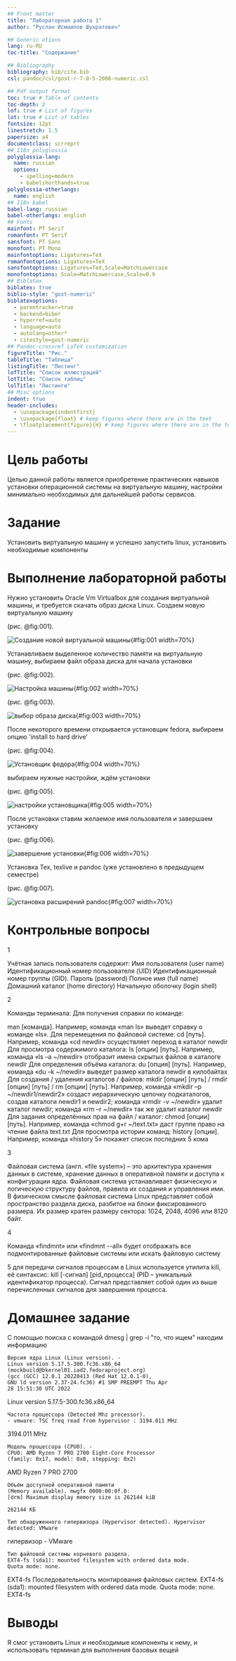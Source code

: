 ```yaml
---
## Front matter
title: "Лабораторная работа 1"
author: "Руслан Исмаилов Шухратович"

## Generic otions
lang: ru-RU
toc-title: "Содержание"

## Bibliography
bibliography: bib/cite.bib
csl: pandoc/csl/gost-r-7-0-5-2008-numeric.csl

## Pdf output format
toc: true # Table of contents
toc-depth: 2
lof: true # List of figures
lot: true # List of tables
fontsize: 12pt
linestretch: 1.5
papersize: a4
documentclass: scrreprt
## I18n polyglossia
polyglossia-lang:
  name: russian
  options:
	- spelling=modern
	- babelshorthands=true
polyglossia-otherlangs:
  name: english
## I18n babel
babel-lang: russian
babel-otherlangs: english
## Fonts
mainfont: PT Serif
romanfont: PT Serif
sansfont: PT Sans
monofont: PT Mono
mainfontoptions: Ligatures=TeX
romanfontoptions: Ligatures=TeX
sansfontoptions: Ligatures=TeX,Scale=MatchLowercase
monofontoptions: Scale=MatchLowercase,Scale=0.9
## Biblatex
biblatex: true
biblio-style: "gost-numeric"
biblatexoptions:
  - parentracker=true
  - backend=biber
  - hyperref=auto
  - language=auto
  - autolang=other*
  - citestyle=gost-numeric
## Pandoc-crossref LaTeX customization
figureTitle: "Рис."
tableTitle: "Таблица"
listingTitle: "Листинг"
lofTitle: "Список иллюстраций"
lotTitle: "Список таблиц"
lolTitle: "Листинги"
## Misc options
indent: true
header-includes:
  - \usepackage{indentfirst}
  - \usepackage{float} # keep figures where there are in the text
  - \floatplacement{figure}{H} # keep figures where there are in the text
---
```


# Цель работы

Целью данной работы является приобретение практических навыков установки операционной системы на виртуальную машину, настройки минимально необходимых для дальнейшей работы сервисов.

# Задание

Установить виртуальную машину и успешно запустить linux, установить необходимые компоненты 


# Выполнение лабораторной работы

Нужно установить Oracle Vm Virtualbox для создания виртуальной машины, и требуется скачать образ диска Linux. Создаем новую виртуальную машину

(рис. @fig:001).

![Создание новой виртуальной машины](image/1.jpg){#fig:001 width=70%}

Устанавливаем выделенное количество памяти на виртуальную машину, выбираем файл образа диска для начала установки

(рис. @fig:002).

![Настройка машины](image/2.jpg){#fig:002 width=70%} 

(рис. @fig:003).

![выбор образа диска](image/3.jpg){#fig:003 width=70%}

После некоторого времени открывается установщик fedora, выбираем опцию 'install to hard drive'

(рис. @fig:004).

![Установщик федора](image/4.jpg){#fig:004 width=70%}

выбираем нужные настройки, ждём установки

(рис. @fig:005).

![настройки установщика](image/5.jpg){#fig:005 width=70%}

После установки ставим желаемое имя пользователя и завершаем установку

(рис. @fig:006).

![завершение установки](image/6.jpg){#fig:006 width=70%}

Установка Tex, texlive и pandoс (уже установлено в предыдущем семестре)

(рис. @fig:007).

![установка расширений pandoc](image/7.jpg){#fig:007 width=70%}

# Контрольные вопросы 

1

Учётная запись пользователя содержит:
Имя пользователя (user name)
 Идентификационный номер пользователя (UID)
 Идентификационный номер группы (GID).
 Пароль (password)
 Полное имя (full name)
 Домашний каталог (home directory)
 Начальную оболочку (login shell)
 
 2
 
 Команды терминала:
 Для получения справки по команде:
 
man [команда]. 
Например, команда «man ls» выведет справку о
команде «ls».
 Для перемещения по файловой системе:
cd [путь]. Например, команда «cd newdir» 
осуществляет переход в
каталог newdir
 Для просмотра содержимого каталога:
ls [опции] [путь]. Например, 
команда «ls –a ~/newdir» отобразит
имена скрытых файлов в каталоге newdir
 Для определения объёма каталога:
du [опция] [путь]. Например, команда 
«du –k ~/newdir» выведет
размер каталога newdir в килобайтах
 Для создания / удаления каталогов / файлов:
mkdir [опции] [путь] / rmdir [опции] [путь]
/ rm [опции] [путь].
Например, команда «mkdir –p ~/newdir1/newdir2» создаст
иерархическую цепочку подкаталогов, создав каталоги newdir1 и
newdir2; команда «rmdir -v ~/newdir» удалит каталог newdir;
команда «rm –r ~/newdir» так же удалит каталог newdir
 Для задания определённых прав на файл / каталог:
сhmod [опции] [путь]. Например, команда «сhmod g+r ~/text.txt»
даст группе право на чтение файла text.txt
 Для просмотра истории команд:
history [опции]. Например, команда «history 5» покажет список
последних 5 кома
 
 3
 
 Файловая система (англ. «file system») – это архитектура хранения
данных в системе, хранение данных в оперативной памяти и доступа к
конфигурации ядра. Файловая система устанавливает физическую и
логическую структуру файлов, правила их создания и управления ими.
В физическом смысле файловая система Linux представляет собой
пространство раздела диска, разбитое на блоки фиксированного
размера. Их размер кратен размеру сектора: 1024, 2048, 4096 или 8120
байт.

4

Команда «findmnt» или «findmnt --all» будет отображать все
подмонтированные файловые системы или искать файловую систему

5
для передачи сигналов процессам в Linux используется утилита
kill, её синтаксис: kill [-сигнал] [pid_процесса] (PID – уникальный
идентификатор процесса). Сигнал представляет собой один из выше
перечисленных сигналов для завершения процесса.

# Домашнее задание 

C помощью поиска с командой dmesg | grep -i "то, что ищем" находим информацию 


    Версия ядра Linux (Linux version). -
    Linux version 5.17.5-300.fc36.x86_64 
    (mockbuild@bkernel01.iad2.fedoraproject.org) 
    (gcc (GCC) 12.0.1 20220413 (Red Hat 12.0.1-0), 
    GNU ld version 2.37-24.fc36) #1 SMP PREEMPT Thu Apr 
    28 15:51:30 UTC 2022

Linux version 5.17.5-300.fc36.x86_64

    Частота процессора (Detected Mhz processor). 
    - vmware: TSC freq read from hypervisor : 3194.011 MHz
    
3194.011 MHz

    Модель процессора (CPU0). - 
    CPU0: AMD Ryzen 7 PRO 2700 Eight-Core Processor 
    (family: 0x17, model: 0x8, stepping: 0x2)
    
AMD Ryzen 7 PRO 2700

    Объём доступной оперативной памяти 
    (Memory available). mwgfx 0000:00:0f.0: 
    [drm] Maximum display memory size is 262144 kiB
    
    262144 КБ
    
    Тип обнаруженного гипервизора (Hypervisor detected). Hypervisor detected: VMware
    
гипервизор - VMware

    Тип файловой системы корневого раздела.
    EXT4-fs (sda1): mounted filesystem with ordered data mode. 
    Quota mode: none.
EXT4-fs
    Последовательность монтирования файловых систем.
    EXT4-fs (sda1): mounted filesystem with ordered data mode. 
    Quota mode: none.
EXT4-fs




# Выводы

Я смог установить Linux и необходимые компоненты к нему, и использовать терминал для выполнения базовых вещей 
